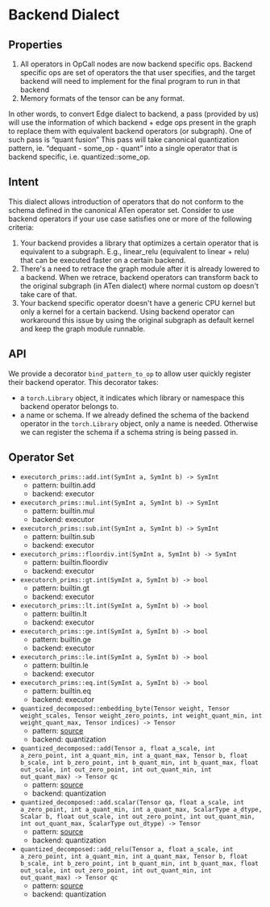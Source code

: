 # Backend Dialect


## Properties

1. All operators in OpCall nodes are now backend specific ops. Backend specific ops are set of operators the that user specifies, and the target backend will need to implement for the final program to run in that backend
2. Memory formats of the tensor can be any format.

In other words, to convert Edge dialect to backend, a pass (provided by us) will use the information of which backend + edge ops present in the graph to replace them with equivalent backend operators (or subgraph). One of such pass is “quant fusion” This pass will take canonical quantization pattern, ie. “dequant - some_op - quant” into a single operator that is backend specific, i.e. quantized::some_op.


## Intent

This dialect allows introduction of operators that do not conform to the schema defined in the canonical ATen operator set. Consider to use backend operators if your use case satisfies one or more of the following criteria:

1. Your backend provides a library that optimizes a certain operator that is equivalent to a subgraph. E.g., linear_relu (equivalent to linear + relu) that can be executed faster on a certain backend.
2. There's a need to retrace the graph module after it is already lowered to a backend. When we retrace, backend operators can transform back to the original subgraph (in ATen dialect) where normal custom op doesn't take care of that.
3. Your backend specific operator doesn't have a generic CPU kernel but only a kernel for a certain backend. Using backend operator can workaround this issue by using the original subgraph as default kernel and keep the graph module runnable.

## API

We provide a decorator `bind_pattern_to_op` to allow user quickly register their backend operator. This decorator takes:
* a `torch.Library` object, it indicates which library or namespace this backend operator belongs to.
* a name or schema. If we already defined the schema of the backend operator in the `torch.Library` object, only a name is needed. Otherwise we can register the schema if a schema string is being passed in.

## Operator Set

* `executorch_prims::add.int(SymInt a, SymInt b) -> SymInt`
  * pattern: builtin.add
  * backend: executor
* `executorch_prims::mul.int(SymInt a, SymInt b) -> SymInt`
  * pattern: builtin.mul
  * backend: executor
* `executorch_prims::sub.int(SymInt a, SymInt b) -> SymInt`
  * pattern: builtin.sub
  * backend: executor
* `executorch_prims::floordiv.int(SymInt a, SymInt b) -> SymInt`
  * pattern: builtin.floordiv
  * backend: executor
* `executorch_prims::gt.int(SymInt a, SymInt b) -> bool`
  * pattern: builtin.gt
  * backend: executor
* `executorch_prims::lt.int(SymInt a, SymInt b) -> bool`
  * pattern: builtin.lt
  * backend: executor
* `executorch_prims::ge.int(SymInt a, SymInt b) -> bool`
  * pattern: builtin.ge
  * backend: executor
* `executorch_prims::le.int(SymInt a, SymInt b) -> bool`
  * pattern: builtin.le
  * backend: executor
* `executorch_prims::eq.int(SymInt a, SymInt b) -> bool`
  * pattern: builtin.eq
  * backend: executor
* `quantized_decomposed::embedding_byte(Tensor weight, Tensor weight_scales, Tensor weight_zero_points, int weight_quant_min, int weight_quant_max, Tensor indices) -> Tensor`
  * pattern: [source](https://fburl.com/code/05odcjq8)
  * backend: quantization
* `quantized_decomposed::add(Tensor a, float a_scale, int a_zero_point, int a_quant_min, int a_quant_max, Tensor b, float b_scale, int b_zero_point, int b_quant_min, int b_quant_max, float out_scale, int out_zero_point, int out_quant_min, int out_quant_max) -> Tensor qc`
  * pattern: [source](https://fburl.com/code/sjx01piz)
  * backend: quantization
* `quantized_decomposed::add.scalar(Tensor qa, float a_scale, int a_zero_point, int a_quant_min, int a_quant_max, ScalarType a_dtype, Scalar b, float out_scale, int out_zero_point, int out_quant_min, int out_quant_max, ScalarType out_dtype) -> Tensor`
  * pattern: [source](https://fburl.com/code/sjx01piz)
  * backend: quantization
* `quantized_decomposed::add_relu(Tensor a, float a_scale, int a_zero_point, int a_quant_min, int a_quant_max, Tensor b, float b_scale, int b_zero_point, int b_quant_min, int b_quant_max, float out_scale, int out_zero_point, int out_quant_min, int out_quant_max) -> Tensor qc`
  * pattern: [source](https://fburl.com/code/sjx01piz)
  * backend: quantization
